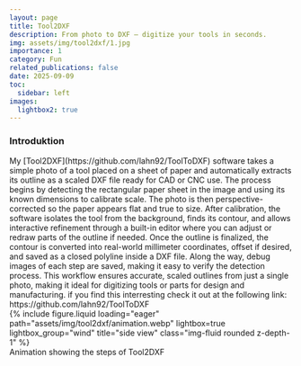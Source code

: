 ```yaml
---
layout: page
title: Tool2DXF
description: From photo to DXF — digitize your tools in seconds. 
img: assets/img/tool2dxf/1.jpg
importance: 1
category: Fun
related_publications: false
date: 2025-09-09
toc:
  sidebar: left
images:
  lightbox2: true
---
```


<h3>Introduktion</h3>
My [Tool2DXF](https://github.com/lahn92/ToolToDXF) software takes a simple photo of a tool placed on a sheet of paper and automatically extracts its outline as a scaled DXF file ready for CAD or CNC use. The process begins by detecting the rectangular paper sheet in the image and using its known dimensions to calibrate scale. The photo is then perspective-corrected so the paper appears flat and true to size. After calibration, the software isolates the tool from the background, finds its contour, and allows interactive refinement through a built-in editor where you can adjust or redraw parts of the outline if needed. Once the outline is finalized, the contour is converted into real-world millimeter coordinates, offset if desired, and saved as a closed polyline inside a DXF file. Along the way, debug images of each step are saved, making it easy to verify the detection process. This workflow ensures accurate, scaled outlines from just a single photo, making it ideal for digitizing tools or parts for design and manufacturing.
if you find this interresting check it out at the following link: https://github.com/lahn92/ToolToDXF



<div class="row">
    <div class="col-sm mt-3 mt-md-0">
        {% include figure.liquid loading="eager" path="assets/img/tool2dxf/animation.webp" lightbox=true lightbox_group="wind" title="side view" class="img-fluid rounded z-depth-1" %}
    </div>
</div>
<div class="caption">
    Animation showing the steps of Tool2DXF
</div>
